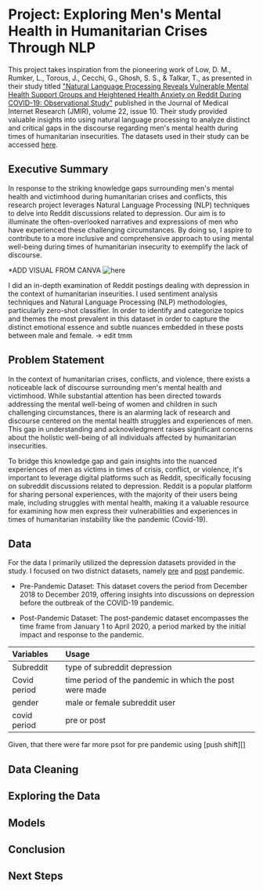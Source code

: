 # Project: Exploring Men's Mental Health in Humanitarian Crises Through NLP
This project takes inspiration from the pioneering work of Low, D. M., Rumker, L., Torous, J., Cecchi, G., Ghosh, S. S., & Talkar, T., as presented in their study titled ["Natural Language Processing Reveals Vulnerable Mental Health Support Groups and Heightened Health Anxiety on Reddit During COVID-19: Observational Study"](https://www.jmir.org/2020/10/e22635/) published in the Journal of Medical Internet Research (JMIR), volume 22, issue 10. Their study provided valuable insights into using natural language processing to analyze distinct and critical gaps in the discourse regarding men's mental health during times of humanitarian insecurities. The datasets used in their study can be accessed [here](https://zenodo.org/record/3941387#.ZJRTV-zMJoY).

## Executive Summary
In response to the striking knowledge gaps surrounding men's mental health and victimhood during humanitarian crises and conflicts, this research project leverages Natural Language Processing (NLP) techniques to delve into Reddit discussions related to depression. Our aim is to illuminate the often-overlooked narratives and expressions of men who have experienced these challenging circumstances. By doing so, I aspire to contribute to a more inclusive and comprehensive approach to using mental well-being during times of humanitarian insecurity to exemplify the lack of discourse.

*ADD VISUAL FROM CANVA ![here]()

I did an in-depth examination of Reddit postings dealing with depression in the context of humanitarian inseurities. I used sentiment analysis techniques and Natural Language Processing (NLP) methodologies, particularly zero-shot classifier. In order to identify and categorize topics and themes the most prevalent in this dataset in order to capture the distinct emotional essence and subtle nuances embedded in these posts between male and female. -> edit tmm

## Problem Statement
In the context of humanitarian crises, conflicts, and violence, there exists a noticeable lack of discourse surrounding men's mental health and victimhood. While substantial attention has been directed towards addressing the mental well-being of women and children in such challenging circumstances, there is an alarming lack of research and discourse centered on the mental health struggles and experiences of men. This gap in understanding and acknowledgment raises significant concerns about the holistic well-being of all individuals affected by humanitarian insecurities.

To bridge this knowledge gap and gain insights into the nuanced experiences of men as victims in times of crisis, conflict, or violence, it's important to leverage digital platforms such as Reddit, specifically focusing on subreddit discussions related to depression. Reddit is a popular platform for sharing personal experiences, with the majority of their users being male, including struggles with mental health, making it a valuable resource for examining how men express their vulnerabilities and experiences in times of humanitarian instability like the pandemic (Covid-19).

## Data
For the data I primarily utilized the depression datasets provided in the study. I focused on two distnict datasets, namely [pre](https://zenodo.org/record/3941387/files/depression_pre_features_tfidf_256.csv?download=1) and [post](https://zenodo.org/record/3941387/files/depression_post_features_tfidf_256.csv?download=1) pandemic. 

* Pre-Pandemic Dataset: This dataset covers the period from December 2018 to December 2019, offering insights into discussions on depression before the outbreak of the COVID-19 pandemic.

* Post-Pandemic Dataset: The post-pandemic dataset encompasses the time frame from January 1 to April 2020, a period marked by the initial impact and response to the pandemic.

|Variables|Usage|
|:---|:---|
|Subreddit|type of subreddit depression|
|Covid period|time period of the pandemic in which the post were made|
|gender|male or female subreddit user|
|covid period|pre or post|

Given, that there were far more psot for pre pandemic using [push shift][] 
## Data Cleaning

## Exploring the Data

## Models 

## Conclusion

## Next Steps

